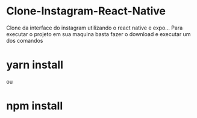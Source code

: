 # Clone-Instagram-React-Native
Clone da interface do instagram utilizando o react native e expo... 
Para executar o projeto em sua maquina basta fazer o download e executar um dos comandos 
# yarn install 
ou 
# npm install
